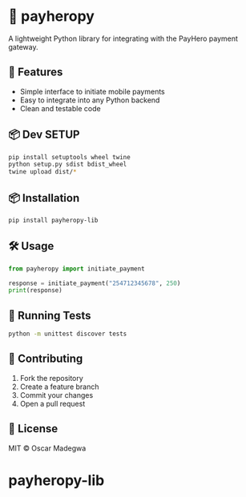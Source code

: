 # 💸 payheropy

A lightweight Python library for integrating with the PayHero payment gateway.

## 🚀 Features

- Simple interface to initiate mobile payments
- Easy to integrate into any Python backend
- Clean and testable code

## 📦 Dev SETUP

```bash
pip install setuptools wheel twine
python setup.py sdist bdist_wheel
twine upload dist/*

```

## 📦 Installation
```bash
pip install payheropy-lib
```

## 🛠️ Usage

```python
from payheropy import initiate_payment

response = initiate_payment("254712345678", 250)
print(response)
```

## 🧪 Running Tests

```bash
python -m unittest discover tests
```

## 🤝 Contributing

1. Fork the repository
2. Create a feature branch
3. Commit your changes
4. Open a pull request

## 📄 License

MIT © Oscar Madegwa
# payheropy-lib
